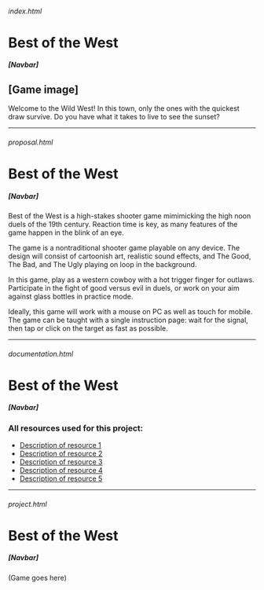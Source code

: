 ###### index.html

# Best of the West
##### [Navbar]

## [Game image]

Welcome to the Wild West! In this town, only the ones with the quickest draw survive. Do you have what it takes to live to see the sunset?

--- 
###### proposal.html

# Best of the West
##### [Navbar]

Best of the West is a high-stakes shooter game mimimicking the high noon duels of the 19th century. Reaction time is key, as many features of the game happen in the blink of an eye.  

The game is a nontraditional shooter game playable on any device. The design will consist of cartoonish art, realistic sound effects, and The Good, The Bad, and The Ugly playing on loop in the background.  

In this game, play as a western cowboy with a hot trigger finger for outlaws. Participate in the fight of good versus evil in duels, or work on your aim against glass bottles in practice mode.  

Ideally, this game will work with a mouse on PC as well as touch for mobile. The game can be taught with a single instruction page: wait for the signal, then tap or click on the target as fast as possible.

--- 
###### documentation.html

# Best of the West
##### [Navbar]

### All resources used for this project:  
* [Description of resource 1](google.com)  
* [Description of resource 2](google.com)  
* [Description of resource 3](google.com)  
* [Description of resource 4](google.com)  
* [Description of resource 5](google.com)  

--- 
###### project.html

# Best of the West
##### [Navbar]

(Game goes here)
